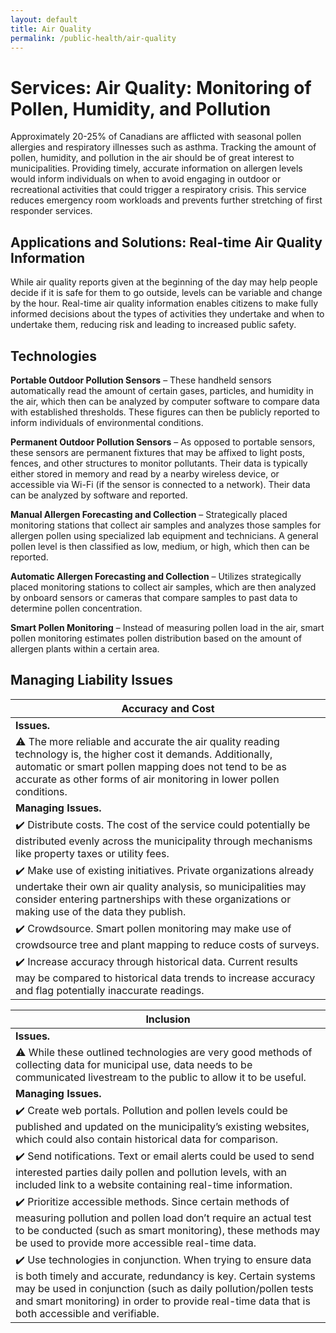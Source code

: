```yaml
---
layout: default
title: Air Quality
permalink: /public-health/air-quality
---
```

# Services: Air Quality:  Monitoring of Pollen, Humidity, and Pollution

Approximately 20-25% of Canadians are afflicted with seasonal pollen allergies and respiratory illnesses such as asthma. Tracking the amount of pollen, humidity, and pollution in the air should be of great interest to municipalities. Providing timely, accurate information on allergen levels would inform individuals on when to avoid engaging in outdoor or recreational activities that could trigger a respiratory crisis. This service reduces emergency room workloads and prevents further stretching of first responder services.

## Applications and Solutions: Real-time Air Quality Information

While air quality reports given at the beginning of the day may help people decide if it is safe for them to go outside, levels can be variable and change by the hour. Real-time air quality information enables citizens to make fully informed decisions about the types of activities they undertake and when to undertake them, reducing risk and leading to increased public safety.

## Technologies

**Portable Outdoor Pollution Sensors** – These handheld sensors automatically read the amount of certain gases, particles, and humidity in the air, which then can be analyzed by computer software to compare data with established thresholds. These figures can then be publicly reported to inform individuals of environmental conditions.  

**Permanent Outdoor Pollution Sensors** – As opposed to portable sensors, these sensors are permanent fixtures that may be affixed to light posts, fences, and other structures to monitor pollutants. Their data is typically either stored in memory and read by a nearby wireless device, or accessible via Wi-Fi (if the sensor is connected to a network). Their data can be analyzed by software and reported.

**Manual Allergen Forecasting and Collection** – Strategically placed monitoring stations that collect air samples and analyzes those samples for allergen pollen using specialized lab equipment and technicians. A general pollen level is then classified as low, medium, or high, which then can be reported. 

**Automatic Allergen Forecasting and Collection** – Utilizes strategically placed monitoring stations to collect air samples, which are then analyzed by onboard sensors or cameras that compare samples to past data to determine pollen concentration. 

**Smart Pollen Monitoring** – Instead of measuring pollen load in the air, smart pollen monitoring estimates pollen distribution based on the amount of allergen plants within a certain area. 

## Managing Liability Issues

| Accuracy and Cost| 
|---|
| **Issues.**|  
|:warning: The more reliable and accurate the air quality reading technology is, the higher cost it demands. Additionally, automatic or smart pollen mapping does not tend to be as accurate as other forms of air monitoring in lower pollen conditions.|
|**Managing Issues.**| 
|:heavy_check_mark: Distribute costs. The cost of the service could potentially be distributed evenly across the municipality through mechanisms like property taxes or utility fees.| 
|:heavy_check_mark: Make use of existing initiatives. Private organizations already undertake their own air quality analysis, so municipalities may consider entering partnerships with these organizations or making use of the data they publish. | 
|:heavy_check_mark: Crowdsource. Smart pollen monitoring may make use of crowdsource tree and plant mapping   to reduce costs of surveys.| 
|:heavy_check_mark: Increase accuracy through historical data. Current results may be compared to historical data trends to increase accuracy and flag potentially inaccurate readings.| 

| Inclusion| 
|---|
| **Issues.**|  
|:warning: While these outlined technologies are very good methods of collecting data for municipal use, data needs to be communicated livestream to the public to allow it to be useful.|
|**Managing Issues.**| 
|:heavy_check_mark: Create web portals. Pollution and pollen levels could be published and updated on the municipality’s existing websites, which could also contain historical data for comparison. | 
|:heavy_check_mark: Send notifications. Text or email alerts could be used to send interested parties daily pollen and pollution levels, with an included link to a website containing real-time information.| 
|:heavy_check_mark: Prioritize accessible methods. Since certain methods of measuring pollution and pollen load don’t require an actual test to be conducted (such as smart monitoring), these methods may be used to provide more accessible real-time data.| 
|:heavy_check_mark: Use technologies in conjunction. When trying to ensure data is both timely and accurate, redundancy is key. Certain systems may be used in conjunction (such as daily pollution/pollen tests and smart monitoring) in order to provide real-time data that is both accessible and verifiable.| 
